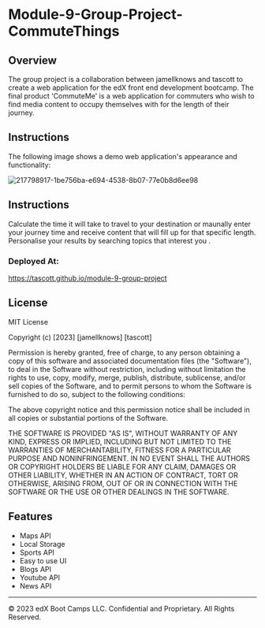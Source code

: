 # Module-9-Group-Project-CommuteThings

## Overview

The group project is a collaboration between jamellknows and tascott to create a web application for the edX front end development bootcamp. The final product 'CommuteMe' is a web application for commuters who wish to find media content to occupy themselves with for the length of their journey. 



## Instructions

The following image shows a demo web application's appearance and functionality:


![217798917-1be756ba-e694-4538-8b07-77e0b8d6ee98](https://user-images.githubusercontent.com/18272434/217855159-b564bb0f-6c67-4d1d-91ab-c49982a80516.png)



## Instructions

Calculate the time it will take to travel to your destination or maunally enter your journey time and receive content that will fill up for that specific length. Personalise your results by searching topics that interest you
.

### Deployed At:
https://tascott.github.io/module-9-group-project



## License

MIT License

Copyright (c) [2023] [jamellknows] [tascott]

Permission is hereby granted, free of charge, to any person obtaining a copy
of this software and associated documentation files (the "Software"), to deal
in the Software without restriction, including without limitation the rights
to use, copy, modify, merge, publish, distribute, sublicense, and/or sell
copies of the Software, and to permit persons to whom the Software is
furnished to do so, subject to the following conditions:

The above copyright notice and this permission notice shall be included in all
copies or substantial portions of the Software.

THE SOFTWARE IS PROVIDED "AS IS", WITHOUT WARRANTY OF ANY KIND, EXPRESS OR
IMPLIED, INCLUDING BUT NOT LIMITED TO THE WARRANTIES OF MERCHANTABILITY,
FITNESS FOR A PARTICULAR PURPOSE AND NONINFRINGEMENT. IN NO EVENT SHALL THE
AUTHORS OR COPYRIGHT HOLDERS BE LIABLE FOR ANY CLAIM, DAMAGES OR OTHER
LIABILITY, WHETHER IN AN ACTION OF CONTRACT, TORT OR OTHERWISE, ARISING FROM,
OUT OF OR IN CONNECTION WITH THE SOFTWARE OR THE USE OR OTHER DEALINGS IN THE
SOFTWARE.





## Features

* Maps API
* Local Storage
* Sports API
* Easy to use UI
* Blogs API
* Youtube API
* News API




---

© 2023 edX Boot Camps LLC. Confidential and Proprietary. All Rights Reserved.

